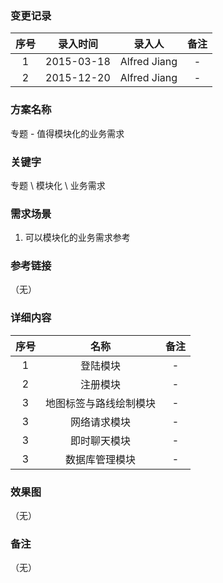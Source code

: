 ### 变更记录

| 序号 | 录入时间 | 录入人 | 备注 |
|:--------:|:--------:|:--------:|:--------:|
| 1 | 2015-03-18 | Alfred Jiang | - |
| 2 | 2015-12-20 | Alfred Jiang | - |

### 方案名称

专题 - 值得模块化的业务需求

### 关键字

专题 \ 模块化 \ 业务需求

### 需求场景

1. 可以模块化的业务需求参考

### 参考链接
（无）

### 详细内容

| 序号 | 名称 |  备注 |
|:--------:|:--------:|:--------:|
| 1 | 登陆模块 | - |
| 2 | 注册模块 | - |
| 3 | 地图标签与路线绘制模块 | - |
| 3 | 网络请求模块 | - |
| 3 | 即时聊天模块 | - |
| 3 | 数据库管理模块 | - |

### 效果图
（无）

### 备注
（无）